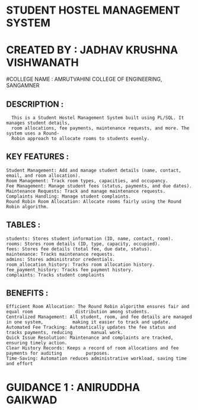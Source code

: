 # STUDENT HOSTEL MANAGEMENT SYSTEM

# CREATED BY : JADHAV KRUSHNA VISHWANATH

#COLLEGE NAME : AMRUTVAHINI COLLEGE OF ENGINEERING, SANGAMNER

## DESCRIPTION : 
      This is a Student Hostel Management System built using PL/SQL. It manages student details, 
      room allocations, fee payments, maintenance requests, and more. The system uses a Round- 
      Robin approach to allocate rooms to students evenly.


## KEY FEATURES : 
    Student Management: Add and manage student details (name, contact, email, and room allocation).
    Room Management: Track room types, capacities, and occupancy.
    Fee Management: Manage student fees (status, payments, and due dates).
    Maintenance Requests: Track and manage maintenance requests.
    Complaints Handling: Manage student complaints.
    Round Robin Room Allocation: Allocate rooms fairly using the Round Robin algorithm.


## TABLES : 
    students: Stores student information (ID, name, contact, room).
    rooms: Stores room details (ID, type, capacity, occupied).
    fees: Stores fee details (total fee, due date, status).
    maintenance: Tracks maintenance requests.
    admins: Stores administrator credentials.
    room_allocation_history: Tracks room allocation history.
    fee_payment_history: Tracks fee payment history.
    complaints: Tracks student complaints


## BENEFITS :
    Efficient Room Allocation: The Round Robin algorithm ensures fair and equal room                distribution among students.
    Centralized Management: All student, room, and fee details are managed in one system,           making it easier to track and update.
    Automated Fee Tracking: Automatically updates the fee status and tracks payments, reducing       manual work.
    Quick Issue Resolution: Maintenance and complaints are tracked, ensuring timely action.
    Clear History Records: Keeps a record of room allocations and fee payments for auditing         purposes.
    Time-Saving: Automation reduces administrative workload, saving time and effort

# GUIDANCE 1 : ANIRUDDHA GAIKWAD

